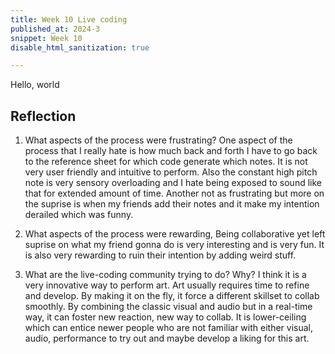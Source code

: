 ```yaml
---
title: Week 10 Live coding
published_at: 2024-3
snippet: Week 10
disable_html_sanitization: true

---
```


Hello, world

## Reflection 
1. What aspects of the process were frustrating?
One aspect of the process that I really hate is how much back and forth I have to go back to the reference sheet for which code generate which notes. It is not very user friendly and intuitive to perform. Also the constant high pitch note is very sensory overloading and I hate being exposed to sound like that for extended amount of time. Another not as frustrating but more on the suprise is when my friends add their notes and it make my intention derailed which was funny.


2. What aspects of the process were rewarding,
Being collaborative yet left suprise on what my friend gonna do is very interesting and is very fun. It is also very rewarding to ruin their intention by adding weird stuff.

3. What are the live-coding community trying to do? Why?
I think it is a very innovative way to perform art. Art usually requires time to refine and develop. By making it on the fly, it force a different skillset to collab smoothly. By combining the classic visual and audio but in a real-time way, it can foster new reaction, new way to collab. It is lower-ceiling which can entice newer people who are not familiar with either visual, audio, performance to try out and maybe develop a liking for this art. 

